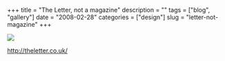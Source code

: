 +++
title = "The Letter, not a magazine"
description = ""
tags = ["blog", "gallery"]
date = "2008-02-28"
categories = ["design"]
slug = "letter-not-magazine"
+++


 

  <div id="screens-thumbs" class="clearfix">
    <div class="txt-center" id="design-submission"><a href="http://theletter.co.uk/"><img id='bluga-thumbnail-869' class='bluga-thumbnail large' src='http://media.konigi.com/bluga/
wt47f27914baaab_0.jpg'/></a></div>  
  </div>   
<p><a href="http://theletter.co.uk/">http://theletter.co.uk/</a></p>




